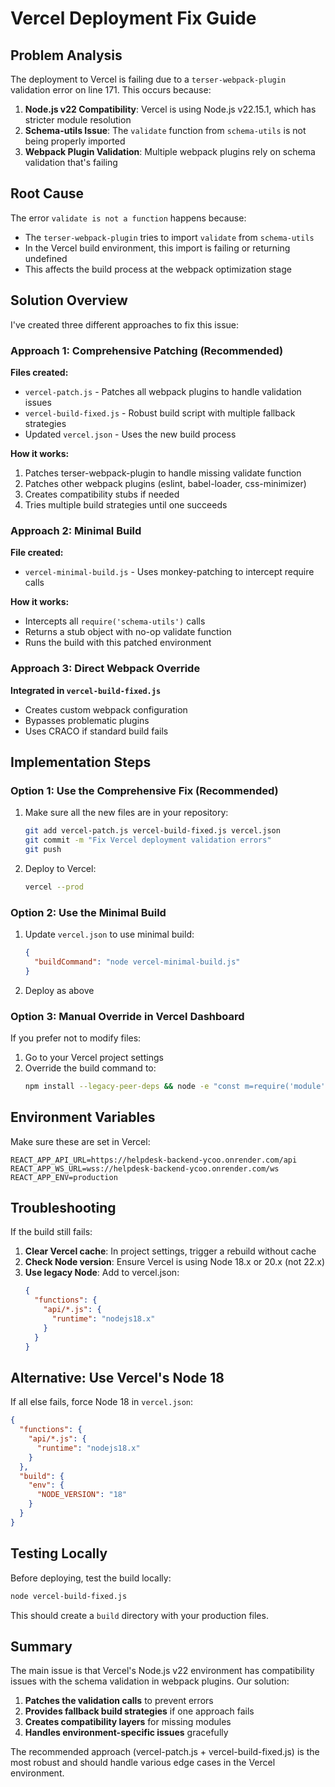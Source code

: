 # Vercel Deployment Fix Guide

## Problem Analysis

The deployment to Vercel is failing due to a `terser-webpack-plugin` validation error on line 171. This occurs because:

1. **Node.js v22 Compatibility**: Vercel is using Node.js v22.15.1, which has stricter module resolution
2. **Schema-utils Issue**: The `validate` function from `schema-utils` is not being properly imported
3. **Webpack Plugin Validation**: Multiple webpack plugins rely on schema validation that's failing

## Root Cause

The error `validate is not a function` happens because:
- The `terser-webpack-plugin` tries to import `validate` from `schema-utils`
- In the Vercel build environment, this import is failing or returning undefined
- This affects the build process at the webpack optimization stage

## Solution Overview

I've created three different approaches to fix this issue:

### Approach 1: Comprehensive Patching (Recommended)

**Files created:**
- `vercel-patch.js` - Patches all webpack plugins to handle validation issues
- `vercel-build-fixed.js` - Robust build script with multiple fallback strategies
- Updated `vercel.json` - Uses the new build process

**How it works:**
1. Patches terser-webpack-plugin to handle missing validate function
2. Patches other webpack plugins (eslint, babel-loader, css-minimizer)
3. Creates compatibility stubs if needed
4. Tries multiple build strategies until one succeeds

### Approach 2: Minimal Build

**File created:**
- `vercel-minimal-build.js` - Uses monkey-patching to intercept require calls

**How it works:**
- Intercepts all `require('schema-utils')` calls
- Returns a stub object with no-op validate function
- Runs the build with this patched environment

### Approach 3: Direct Webpack Override

**Integrated in `vercel-build-fixed.js`**
- Creates custom webpack configuration
- Bypasses problematic plugins
- Uses CRACO if standard build fails

## Implementation Steps

### Option 1: Use the Comprehensive Fix (Recommended)

1. Make sure all the new files are in your repository:
   ```bash
   git add vercel-patch.js vercel-build-fixed.js vercel.json
   git commit -m "Fix Vercel deployment validation errors"
   git push
   ```

2. Deploy to Vercel:
   ```bash
   vercel --prod
   ```

### Option 2: Use the Minimal Build

1. Update `vercel.json` to use minimal build:
   ```json
   {
     "buildCommand": "node vercel-minimal-build.js"
   }
   ```

2. Deploy as above

### Option 3: Manual Override in Vercel Dashboard

If you prefer not to modify files:

1. Go to your Vercel project settings
2. Override the build command to:
   ```bash
   npm install --legacy-peer-deps && node -e "const m=require('module');const o=m.prototype.require;m.prototype.require=function(i){return i==='schema-utils'?{validate:()=>{}}:o.apply(this,arguments)};require('react-scripts/scripts/build')"
   ```

## Environment Variables

Make sure these are set in Vercel:
```
REACT_APP_API_URL=https://helpdesk-backend-ycoo.onrender.com/api
REACT_APP_WS_URL=wss://helpdesk-backend-ycoo.onrender.com/ws
REACT_APP_ENV=production
```

## Troubleshooting

If the build still fails:

1. **Clear Vercel cache**: In project settings, trigger a rebuild without cache
2. **Check Node version**: Ensure Vercel is using Node 18.x or 20.x (not 22.x)
3. **Use legacy Node**: Add to vercel.json:
   ```json
   {
     "functions": {
       "api/*.js": {
         "runtime": "nodejs18.x"
       }
     }
   }
   ```

## Alternative: Use Vercel's Node 18

If all else fails, force Node 18 in `vercel.json`:
```json
{
  "functions": {
    "api/*.js": {
      "runtime": "nodejs18.x"
    }
  },
  "build": {
    "env": {
      "NODE_VERSION": "18"
    }
  }
}
```

## Testing Locally

Before deploying, test the build locally:
```bash
node vercel-build-fixed.js
```

This should create a `build` directory with your production files.

## Summary

The main issue is that Vercel's Node.js v22 environment has compatibility issues with the schema validation in webpack plugins. Our solution:

1. **Patches the validation calls** to prevent errors
2. **Provides fallback build strategies** if one approach fails
3. **Creates compatibility layers** for missing modules
4. **Handles environment-specific issues** gracefully

The recommended approach (vercel-patch.js + vercel-build-fixed.js) is the most robust and should handle various edge cases in the Vercel environment.